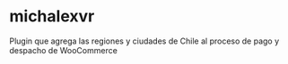 # michalexvr
Plugin que agrega las regiones y ciudades de Chile al proceso de pago y despacho de WooCommerce
